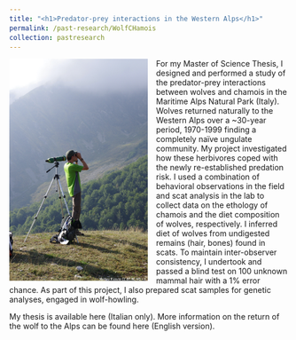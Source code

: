 ```yaml
---
title: "<h1>Predator-prey interactions in the Western Alps</h1>"
permalink: /past-research/WolfCHamois
collection: pastresearch
---
```


<img src="../images/gesso.png" alt="It can take a long time to find a chamois to observe..." style = "width:250px;height:400px;margin-right:15px;float:left">

For my Master of Science Thesis, I designed and performed a study of the predator-prey interactions between wolves and chamois in the Maritime Alps Natural Park (Italy). Wolves returned naturally to the Western Alps over a ~30-year period, 1970-1999 finding a completely naïve ungulate community. My project investigated how these herbivores coped with the newly re-established predation risk. I used a combination of behavioral observations in the field and scat analysis in the lab to collect data on the ethology of chamois and the diet composition of wolves, respectively. I inferred diet of wolves from undigested remains (hair, bones) found in scats. To maintain inter-observer consistency, I undertook and passed a blind test on 100 unknown mammal hair with a 1% error chance. As part of this project, I also prepared scat samples for genetic analyses, engaged in wolf-howling.

My thesis is available here (Italian only). More information on the return of the wolf to the Alps can be found here (English version).
